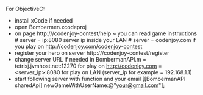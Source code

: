For ObjectiveC:
- install xCode if needed
- open Bombermen.xcodeproj
- on page http://<server>/codenjoy-contest/help
    ~ you can read game instructions
        # server = ip:8080 server ip inside your LAN
        # server = codenjoy.com if you play on http://codenjoy.com/codenjoy-contest
- register your hero on server http://<server>/codenjoy-contest/register
- change server URL if needed in BombermanAPI.m
    = tetrisj.jvmhost.net:12270 for play on http://codenjoy.com
    = <server_ip>:8080 for play on LAN (server_ip for example = 192.168.1.1)
- start following server with function and your email
    [[BombermanAPI sharedApi] newGameWithUserName:@"your@gmail.com"];


